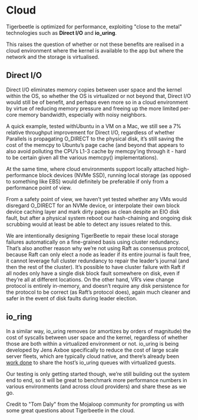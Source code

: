 # Cloud

Tigerbeetle is optimized for performance, exploiting "close to the metal" technologies such as **Direct I/O** and **io_uring**.

This raises the question of whether or not these benefits are realised in a cloud environment where the kernel is available to the app but where the network and the storage is virtualised.

## Direct I/O

Direct I/O eliminates memory copies between user space and the kernel within the OS, so whether the OS is virtualized or not beyond that, Direct I/O would still be of benefit, and perhaps even more so in a cloud environment by virtue of reducing memory pressure and freeing up the more limited per-core memory bandwidth, especially with noisy neighbors. 

A quick example, tested withUbuntu in a VM on a Mac, we still see a 7% relative throughput improvement for Direct I/O, regardless of whether Parallels is propagating O_DIRECT to the physical disk, it’s still saving the cost of the memcpy to Ubuntu’s page cache (and beyond that appears to also avoid polluting the CPU’s L1-3 cache by memcpy’ing through it - hard to be certain given all the various memcpy() implementations). 

At the same time, where cloud environments support locally attached high-performance block devices (NVMe SSD), running local storage (as opposed to something like EBS) would definitely be preferable if only from a performance point of view.

From a safety point of view, we haven’t yet tested whether any VMs would disregard O_DIRECT for an NVMe device, or interpolate their own block device caching layer and mark dirty pages as clean despite an EIO disk fault, but after a physical system reboot our hash-chaining and ongoing disk scrubbing would at least be able to detect any issues related to this. 

We are intentionally designing TigerBeetle to repair these local storage failures automatically on a fine-grained basis using cluster redundancy. That’s also another reason why we’re not using Raft as consensus protocol, because Raft can only elect a node as leader if its entire journal is fault free, it cannot leverage full cluster redundancy to repair the leader’s journal (and then the rest of the cluster). It’s possible to have cluster failure with Raft if all nodes only have a single disk block fault somewhere on disk, even if they’re all at different locations. On the other hand, VR’s view change protocol is entirely in-memory, and doesn’t require any disk persistence for the protocol to be correct (as Raft’s protocol does), again much cleaner and safer in the event of disk faults during leader election.

## io_ring

In a similar way, io_uring removes (or amortizes by orders of magnitude) the cost of syscalls between user space and the kernel, regardless of whether those are both within a virtualized environment or not. io_uring is being developed by Jens Axboe specifically to reduce the cost of large scale server fleets, which are typically cloud native, and there’s already been [work done](https://www.phoronix.com/scan.php?page=news_item&px=KVM-IO-uring-Passthrough-LF2020) to share the host’s io_uring queues with virtualized guests.

Our testing is only getting started though, we’re still building out the system end to end, so it will be great to benchmark more performance numbers in various environments (and across cloud providers) and share these as we go.

Credit to "Tom Daly" from the Mojaloop community for prompting us with some great questions about Tigerbeetle in the cloud.
